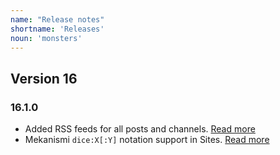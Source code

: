```yaml
---
name: "Release notes"
shortname: 'Releases'
noun: 'monsters'
---
```

## Version 16

### 16.1.0
- Added RSS feeds for all posts and channels. [Read more](/docs/fi/01-index)
- Mekanismi `dice:X[:Y]` notation support in Sites. [Read more](/docs/fi/10-wikisyntax)